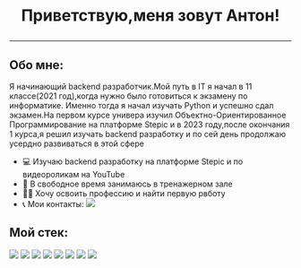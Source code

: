 # <p align="center">Приветствую,меня зовут Антон!</p>
---
## Обо мне:
Я начинающий backend разработчик.Мой путь в IT я начал в 11 классе(2021 год),когда нужно было готовиться к экзамену по информатике. Именно тогда я начал изучать Python и успешно сдал экзамен.На первом курсе универа изучил Объектно-Ориентированное Программирование на платформе Stepic и в 2023 году,после окончания 1 курса,я решил изучать backend разработку и по сей день продолжаю усердно развиваться в этой сфере

* 💻 Изучаю backend разработку на платформе Stepic и по видеороликам на YouTube
* 💪 В свободное время занимаюсь в тренажерном зале
* 👨‍💻 Хочу освоить профессию и найти первую рвботу
* 📞 Мои контакты:       [<img src="https://img.shields.io/badge/Telegram-blue?style=for-the-badge&logo=Telegram&logoColor=white"/>](https://t.me/@antonintg)

## Мой стек:
<img src="https://img.shields.io/badge/Python-black?style=for-the-badge-&logo=Python&logoColor=yellow"/> <img src="https://img.shields.io/badge/Django-darkgreen?style=for-the-badge-&logo=Django&logoColor=black"/> 
<img src="https://img.shields.io/badge/Django REST-green?style=for-the-badge-&logo=Django&logoColor=black"/>
<img src="https://img.shields.io/badge/Git-black?style=for-the-badge-&logo=Git&logoColor=#F05032"/> <img src="https://img.shields.io/badge/SQLite-blue?style=for-the-badge-&logo=SQLite&logoColor=#003B57"/> <img src="https://img.shields.io/badge/Celery-black?style=for-the-badge-&logo=Celery&logoColor=green"/>  <img src="https://img.shields.io/badge/Redis-grey?style=for-the-badge-&logo=Redis&logoColor=#DC382D"/>  <img src="https://img.shields.io/badge/Postman-orange?style=for-the-badge-&logo=Postman&logoColor=black"/>
